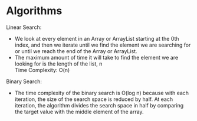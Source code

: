 # Algorithms

Linear Search:
- We look at every element in an Array or ArrayList starting at the 0th index, and then we iterate until we find the element we are searching for or until we reach the end of the Array or ArrayList.
- The maximum amount of time it will take to find the element we are looking for is the length of the list, n<br>
  Time Complexity: O(n)

Binary Search:
- The time complexity of the binary search is O(log n) because with each iteration, the size of the search space is reduced by half. At each iteration, the algorithm divides the search space in half by comparing the target value with the middle element of the array.
